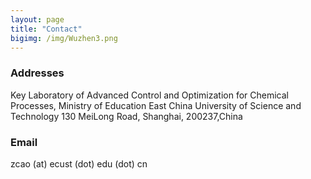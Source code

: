 ```yaml
---
layout: page
title: "Contact"
bigimg: /img/Wuzhen3.png
---
```

### Addresses

Key Laboratory of Advanced Control and Optimization for Chemical Processes, Ministry of Education                              East China University of Science and Technology                                                                                130 MeiLong Road, Shanghai, 200237,China

### Email

zcao (at) ecust (dot) edu (dot) cn

